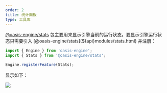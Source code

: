```yaml
---
order: 2
title: 统计面板
type: 工具库
---
```


[@oasis-engine/stats](${api}modules/stats.html) 包主要用来显示引擎当前的运行状态。要显示引擎运行状态只需要引入 [@oasis-engine/stats](${api}modules/stats.html) 并注册：

```typescript
import { Engine } from 'oasis-engine';
import { Stats } from '@oasis-engine/stats';

Engine.registerFeature(Stats);
```

显示如下：

![](https://gw.alipayobjects.com/mdn/rms_d27172/afts/img/A*ji_WTolpInMAAAAAAAAAAAAAARQnAQ)